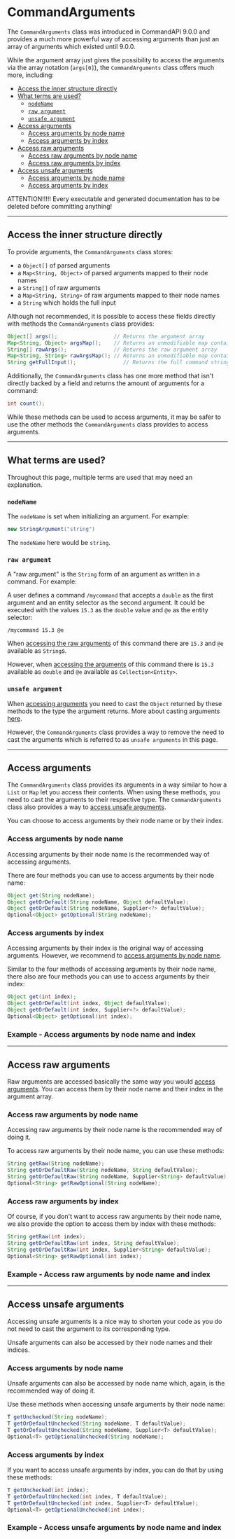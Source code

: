 # CommandArguments

The `CommandArguments` class was introduced in CommandAPI 9.0.0 and provides a much more powerful way of accessing arguments than just an array of arguments which existed until 9.0.0.

While the argument array just gives the possibility to access the arguments via the array notation (`args[0]`), the `CommandArguments` class offers much more, including:

- [Access the inner structure directly](#access-the-inner-structure-directly)
- [What terms are used?](#what-terms-are-used)
  - [`nodeName`](#nodename)
  - [`raw argument`](#raw-argument)
  - [`unsafe argument`](#unsafe-argument)
- [Access arguments](#access-arguments)
  - [Access arguments by node name](#access-arguments-by-node-name)
  - [Access arguments by index](#access-arguments-by-index)
- [Access raw arguments](#access-raw-arguments)
  - [Access raw arguments by node name](#access-raw-arguments-by-node-name)
  - [Access raw arguments by index](#access-raw-arguments-by-index)
- [Access unsafe arguments](#access-unsafe-arguments)
  - [Access arguments by node name](#access-arguments-by-node-name-1)
  - [Access arguments by index](#access-arguments-by-index-1)

ATTENTION!!!!! Every executable and generated documentation has to be deleted before committing anything!

-----

## Access the inner structure directly

To provide arguments, the `CommandArguments` class stores:

- a `Object[]` of parsed arguments
- a `Map<String, Object>` of parsed arguments mapped to their node names
- a `String[]` of raw arguments
- a `Map<String, String>` of raw arguments mapped to their node names
- a `String` which holds the full input

Although not recommended, it is possible to access these fields directly with methods the `CommandArguments` class provides:

```java
Object[] args();                  // Returns the argument array
Map<String, Object> argsMap();    // Returns an unmodifiable map containing the arguments mapped to their node names
String[] rawArgs();               // Returns the raw argument array
Map<String, String> rawArgsMap(); // Returns an unmodifiable map containing the raw arguments mapped to their node names
String getFullInput();               // Returns the full command string (including the /)
```

Additionally, the `CommandArguments` class has one more method that isn't directly backed by a field and returns the amount of arguments for a command:

```java
int count();
```

While these methods can be used to access arguments, it may be safer to use the other methods the `CommandArguments` class provides to access arguments.

-----

## What terms are used?

Throughout this page, multiple terms are used that may need an explanation.

### `nodeName`

The `nodeName` is set when initializing an argument. For example:

```java
new StringArgument("string") 
```

The `nodeName` here would be `string`.

### `raw argument`

A "raw argument" is the `String` form of an argument as written in a command. For example:

A user defines a command `/mycommand` that accepts a `double` as the first argument and an entity selector as the second argument. It could be executed with the values `15.3` as the `double` value and `@e` as the entity selector:

```mccmd
/mycommand 15.3 @e
```

When [accessing the raw arguments](#access-raw-arguments) of this command there are `15.3` and `@e` available as `String`s.

However, when [accessing the arguments](#access-arguments) of this command there is `15.3` available as `double` and `@e` available as `Collection<Entity>`.

### `unsafe argument`

When [accessing arguments](#access-arguments) you need to cast the `Object` returned by these methods to the type the argument returns. More about casting arguments [here](./arguments.md#argument-casting).

However, the `CommandArguments` class provides a way to remove the need to cast the arguments which is referred to as `unsafe arguments` in this page.

-----

## Access arguments

The `CommandArguments` class provides its arguments in a way similar to how a `List` or `Map` let you access their contents. When using these methods, you need to cast the arguments to their respective type. The `CommandArguments` class also provides a way to [access unsafe arguments](#access-unsafe-arguments).

You can choose to access arguments by their node name or by their index.

### Access arguments by node name

Accessing arguments by their node name is the recommended way of accessing arguments.

There are four methods you can use to access arguments by their node name:

```java
Object get(String nodeName);
Object getOrDefault(String nodeName, Object defaultValue);
Object getOrDefault(String nodeName, Supplier<?> defaultValue);
Optional<Object> getOptional(String nodeName);
```

### Access arguments by index

Accessing arguments by their index is the original way of accessing arguments. However, we recommend to [access arguments by node name](#access-arguments-by-node-name).

Similar to the four methods of accessing arguments by their node name, there also are four methods you can use to access arguments by their index:

```java
Object get(int index);
Object getOrDefault(int index, Object defaultValue);
Object getOrDefault(int index, Supplier<?> defaultValue);
Optional<Object> getOptional(int index);
```

<div class="example">

### Example - Access arguments by node name and index

</div>

-----

## Access raw arguments

Raw arguments are accessed basically the same way you would [access arguments](#access-arguments). You can access them by their node name and their index in the argument array.

### Access raw arguments by node name

Accessing raw arguments by their node name is the recommended way of doing it.

To access raw arguments by their node name, you can use these methods:

```java
String getRaw(String nodeName);
String getOrDefaultRaw(String nodeName, String defaultValue);
String getOrDefaultRaw(String nodeName, Supplier<String> defaultValue);
Optional<String> getRawOptional(String nodeName);
```

### Access raw arguments by index

Of course, if you don't want to access raw arguments by their node name, we also provide the option to access them by index with these methods:

```java
String getRaw(int index);
String getOrDefaultRaw(int index, String defaultValue);
String getOrDefaultRaw(int index, Supplier<String> defaultValue);
Optional<String> getRawOptional(int index);
```

<div class="example">

### Example - Access raw arguments by node name and index

</div>

-----

## Access unsafe arguments

Accessing unsafe arguments is a nice way to shorten your code as you do not need to cast the argument to its corresponding type.

Unsafe arguments can also be accessed by their node names and their indices.

### Access arguments by node name

Unsafe arguments can also be accessed by node name which, again, is the recommended way of doing it.

Use these methods when accessing unsafe arguments by their node name:

```java
T getUnchecked(String nodeName);
T getOrDefaultUnchecked(String nodeName, T defaultValue);
T getOrDefaultUnchecked(String nodeName, Supplier<T> defaultValue);
Optional<T> getOptionalUnchecked(String nodeName);
```

### Access arguments by index

If you want to access unsafe arguments by index, you can do that by using these methods:

```java
T getUnchecked(int index);
T getOrDefaultUnchecked(int index, T defaultValue);
T getOrDefaultUnchecked(int index, Supplier<T> defaultValue);
Optional<T> getOptionalUnchecked(int index);
```

<div class="example">

### Example - Access unsafe arguments by node name and index

</div>
